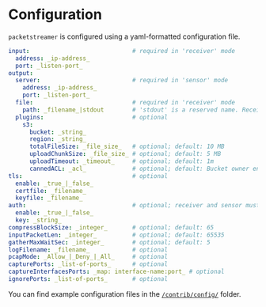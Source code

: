# Configuration

`packetstreamer` is configured using a yaml-formatted configuration file.

```yaml
input:                             # required in 'receiver' mode
  address: _ip-address_
  port: _listen-port_
output:
  server:                          # required in 'sensor' mode
    address: _ip-address_
    port: _listen-port_
  file:                            # required in 'receiver' mode
    path: _filename_|stdout        # 'stdout' is a reserved name. Receiver will write to stdout
  plugins:                         # optional
    s3:
      bucket: _string_
      region: _string_
      totalFileSize: _file_size_   # optional; default: 10 MB
      uploadChunkSize: _file_size_ # optional; default: 5 MB
      uploadTimeout: _timeout_     # optional; default: 1m
      cannedACL: _acl_             # optional; default: Bucket owner enforced
tls:                               # optional
  enable: _true_|_false_
  certfile: _filename_
  keyfile: _filename_
auth:                              # optional; receiver and sensor must use same shared key
  enable: _true_|_false_
  key: _string_
compressBlockSize: _integer_       # optional; default: 65
inputPacketLen: _integer_          # optional; default: 65535
gatherMaxWaitSec: _integer_        # optional; default: 5
logFilename: _filename_            # optional
pcapMode: _Allow_|_Deny_|_All_     # optional
capturePorts: _list-of-ports_      # optional
captureInterfacesPorts: _map: interface-name:port_ # optional
ignorePorts: _list-of-ports_       # optional
```

You can find example configuration files in the [`/contrib/config/`](https://github.com/khulnasoft-lab/PacketStreamer/tree/main/contrib/config)
folder.
